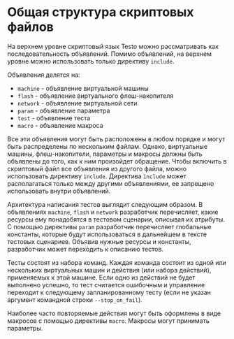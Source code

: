# Общая структура скриптовых файлов

На верхнем уровне скриптовый язык Testo можно рассматривать как
последовательность объявлений. Помимо объявлений, на верхнем уровне
можно использовать только директиву `include`.

Объявления делятся на:

-   `machine` - объявление виртуальной машины
-   `flash` - объявление виртуального флеш-накопителя
-   `network` - объявление виртуальной сети
-   `param` - объявление параметра
-   `test` - объявление теста
-   `macro` - объявление макроса

Все эти объявления могут быть расположены в любом порядке и могут быть
распределены по нескольким файлам. Однако, виртуальные машины,
флеш-накопители, параметры и макросы должны быть объявлены до того, как
к ним произойдет обращение. Чтобы включить в скриптовый файл все
объявления из другого файла, можно использовать директиву `include`.
Директива `include` может располагаться только между другими
объявлениями, ее запрещено использовать внутри объявлений.

Архитектура написания тестов выглядит следующим образом. В объявлениях
`machine`, `flash` и `network` разработчик перечисляет, какие ресурсы
ему понадобятся в тестовом сценарии, описывая их атрибуты. С помощью
директивы `param` разработчик перечисляет глобальные константы, которые
будут использоваться в дальнейшем в тексте тестовых сценариев. Объявив
нужные ресурсы и константы, разработчик может переходить к описанию
тестов.

Тесты состоят из набора команд. Каждая команда состоит из одной или
нескольких виртуальных машин и действия (или набора действий),
применяемых к этой машине. Если одно из действий не будет выполнено
успешно, то тест считается ошибочным и управление переходит к следующему
запланированному тесту (если не указан аргумент командной строки
`--stop_on_fail`).

Наиболее часто повторяемые действия могут быть оформлены в виде макросов
с помощью директивы `macro`. Макросы могут принимать параметры.
